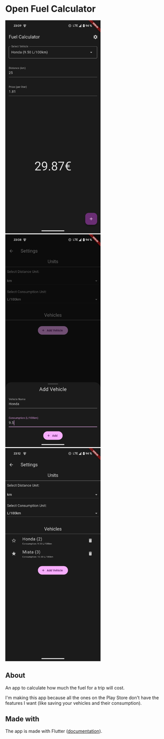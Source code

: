 # Open Fuel Calculator

<img src="docs/img/screenshot_home.png" width="300" height="auto">
<img src="docs/img/screenshot_add_vehicle.png" width="300" height="auto">
<img src="docs/img/screenshot_settings.png" width="300" height="auto">

## About
An app to calculate how much the fuel for a trip will cost.

I'm making this app because all the ones on the Play Store don't have the features I want (like saving your vehicles and their consumption).

## Made with
The app is made with Flutter ([documentation](https://docs.flutter.dev/)).
